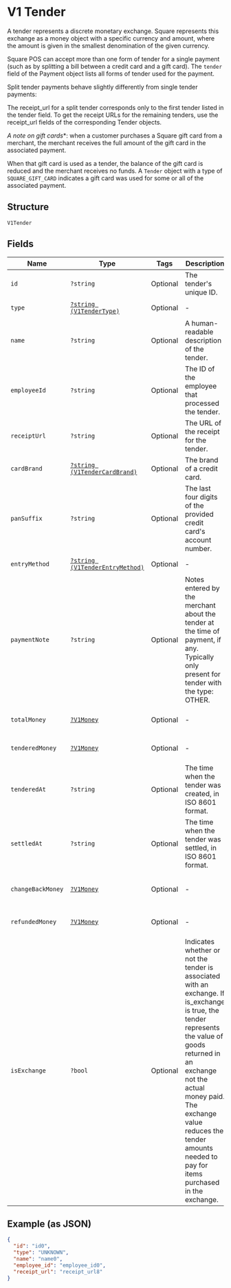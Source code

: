 
# V1 Tender

A tender represents a discrete monetary exchange. Square represents this
exchange as a money object with a specific currency and amount, where the
amount is given in the smallest denomination of the given currency.

Square POS can accept more than one form of tender for a single payment (such
as by splitting a bill between a credit card and a gift card). The `tender`
field of the Payment object lists all forms of tender used for the payment.

Split tender payments behave slightly differently from single tender payments:

The receipt_url for a split tender corresponds only to the first tender listed
in the tender field. To get the receipt URLs for the remaining tenders, use
the receipt_url fields of the corresponding Tender objects.

*A note on gift cards**: when a customer purchases a Square gift card from a
merchant, the merchant receives the full amount of the gift card in the
associated payment.

When that gift card is used as a tender, the balance of the gift card is
reduced and the merchant receives no funds. A `Tender` object with a type of
`SQUARE_GIFT_CARD` indicates a gift card was used for some or all of the
associated payment.

## Structure

`V1Tender`

## Fields

| Name | Type | Tags | Description | Getter | Setter |
|  --- | --- | --- | --- | --- | --- |
| `id` | `?string` | Optional | The tender's unique ID. | getId(): ?string | setId(?string id): void |
| `type` | [`?string (V1TenderType)`](/doc/models/v1-tender-type.md) | Optional | - | getType(): ?string | setType(?string type): void |
| `name` | `?string` | Optional | A human-readable description of the tender. | getName(): ?string | setName(?string name): void |
| `employeeId` | `?string` | Optional | The ID of the employee that processed the tender. | getEmployeeId(): ?string | setEmployeeId(?string employeeId): void |
| `receiptUrl` | `?string` | Optional | The URL of the receipt for the tender. | getReceiptUrl(): ?string | setReceiptUrl(?string receiptUrl): void |
| `cardBrand` | [`?string (V1TenderCardBrand)`](/doc/models/v1-tender-card-brand.md) | Optional | The brand of a credit card. | getCardBrand(): ?string | setCardBrand(?string cardBrand): void |
| `panSuffix` | `?string` | Optional | The last four digits of the provided credit card's account number. | getPanSuffix(): ?string | setPanSuffix(?string panSuffix): void |
| `entryMethod` | [`?string (V1TenderEntryMethod)`](/doc/models/v1-tender-entry-method.md) | Optional | - | getEntryMethod(): ?string | setEntryMethod(?string entryMethod): void |
| `paymentNote` | `?string` | Optional | Notes entered by the merchant about the tender at the time of payment, if any. Typically only present for tender with the type: OTHER. | getPaymentNote(): ?string | setPaymentNote(?string paymentNote): void |
| `totalMoney` | [`?V1Money`](/doc/models/v1-money.md) | Optional | - | getTotalMoney(): ?V1Money | setTotalMoney(?V1Money totalMoney): void |
| `tenderedMoney` | [`?V1Money`](/doc/models/v1-money.md) | Optional | - | getTenderedMoney(): ?V1Money | setTenderedMoney(?V1Money tenderedMoney): void |
| `tenderedAt` | `?string` | Optional | The time when the tender was created, in ISO 8601 format. | getTenderedAt(): ?string | setTenderedAt(?string tenderedAt): void |
| `settledAt` | `?string` | Optional | The time when the tender was settled, in ISO 8601 format. | getSettledAt(): ?string | setSettledAt(?string settledAt): void |
| `changeBackMoney` | [`?V1Money`](/doc/models/v1-money.md) | Optional | - | getChangeBackMoney(): ?V1Money | setChangeBackMoney(?V1Money changeBackMoney): void |
| `refundedMoney` | [`?V1Money`](/doc/models/v1-money.md) | Optional | - | getRefundedMoney(): ?V1Money | setRefundedMoney(?V1Money refundedMoney): void |
| `isExchange` | `?bool` | Optional | Indicates whether or not the tender is associated with an exchange. If is_exchange is true, the tender represents the value of goods returned in an exchange not the actual money paid. The exchange value reduces the tender amounts needed to pay for items purchased in the exchange. | getIsExchange(): ?bool | setIsExchange(?bool isExchange): void |

## Example (as JSON)

```json
{
  "id": "id0",
  "type": "UNKNOWN",
  "name": "name0",
  "employee_id": "employee_id0",
  "receipt_url": "receipt_url8"
}
```

